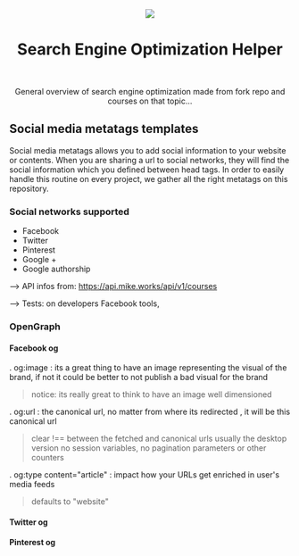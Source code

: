 <div align="center">

<img src="https://img.icons8.com/cotton/64/000000/seo-text.png"/>

<br />

<h1>Search Engine Optimization Helper</h1>

<br />

<p>General overview of search engine optimization made from fork repo and courses on that topic...</p>

</div>

## Social media metatags templates

Social media metatags allows you to add social information to your website or contents.
When you are sharing a url to social networks, they will find the social information which you defined between head tags.
In order to easily handle this routine on every project, we gather all the right metatags on this repository.

### Social networks supported

- Facebook
- Twitter
- Pinterest
- Google +
- Google authorship

--> API infos from:
https://api.mike.works/api/v1/courses

--> Tests: on developers Facebook tools,

### OpenGraph

#### Facebook og

. og:image : its a great thing to have an image representing the visual of the brand, if not it could be better to not publish a bad visual for the brand

> notice: its really great to think to have an image well
> dimensioned

. og:url : the canonical url, no matter from where its redirected , it will be this canonical url

> clear !== between the fetched and canonical urls
> usually the desktop version
> no session variables, no pagination parameters or other counters

. og:type content="article" : impact how your URLs get enriched in user's media feeds

> defaults to "website"

#### Twitter og

#### Pinterest og
